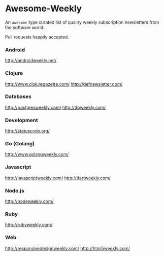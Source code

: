 
# Awesome-Weekly
An `awesome` type curated list of quality weekly subscription newsletters from
the software world.

Pull requests happily accepted.

### Android
http://androidweekly.net/

### Clojure
http://www.clojuregazette.com/
http://defnewsletter.com/

### Databases
http://postgresweekly.com/
http://dbweekly.com/

### Development
http://statuscode.org/

### Go (Golang)
http://www.golangweekly.com/

### Javascript
http://javascriptweekly.com/
http://dartweekly.com/

### Node.js
http://nodeweekly.com/

### Ruby
http://rubyweekly.com/

### Web
http://responsivedesignweekly.com/
http://html5weekly.com/


